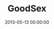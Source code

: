 ---
layout: series
series: "GoodSex"
permalink: "/goodsex/"
title: "GoodSex"
date: 2013-05-13 00:00:00
endDate: 2013-06-09 00:00:00
description: "Sex can be goodreally good. So let's talk about it. (Disclaimer&#58; This 4-week series could make you cry, clap, write us hate-mail, look for a new roommateor discover something new and completely beautiful because of what God teaches us about sex. You're invited.)"
src: "http://s3.amazonaws.com/crossroads-media/images/190x110_GoodSex.jpg"
---